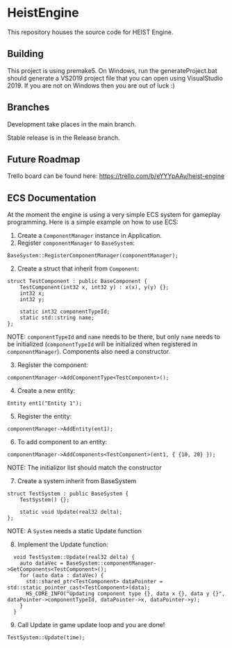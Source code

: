 # HeistEngine

This repository houses the source code for HEIST Engine.

## Building

This project is using premake5. On Windows, run the generateProject.bat should
generate a VS2019 project file that you can open using VisualStudio 2019. If you
are not on Windows then you are out of luck :)

## Branches

Development take places in the main branch.

Stable release is in the Release branch.

## Future Roadmap

Trello board can be found here: https://trello.com/b/eYYYpAAv/heist-engine
## ECS Documentation

At the moment the engine is using a very simple ECS system for gameplay programming. Here is a simple example on how to use ECS:

1. Create a `ComponentManager` instance in Application.
2. Register `componentManager` to `BaseSystem`:
```
BaseSystem::RegisterComponentManager(componentManager);
```
2. Create a struct that inherit from `Component`:

```
struct TestComponent : public BaseComponent {
	TestComponent(int32 x, int32 y) : x(x), y(y) {};
	int32 x;
	int32 y;

	static int32 componentTypeId;
	static std::string name;
};
```
NOTE: `componentTypeId` and `name` needs to be there, but only `name` needs to be initialized (`componentTypeId` will be initialized when registered in `componentManager`). Components also need a constructor.

3. Register the component:
```
componentManager->AddComponentType<TestComponent>();
```

4. Create a new entity:
```
Entity ent1("Entity 1");
```

5. Register the entity:
```
componentManager->AddEntity(ent1);
```

6. To add component to an entity:
```
componentManager->AddComponents<TestComponent>(ent1, { {10, 20} });
```
NOTE: The initializor list should match the constructor

7. Create a system inherit from BaseSystem
```
struct TestSystem : public BaseSystem {
	TestSystem() {};

	static void Update(real32 delta);
};
```
NOTE: A `System` needs a static Update function

8. Implement the Update function:
```
  void TestSystem::Update(real32 delta) {
    auto dataVec = BaseSystem::componentManager->GetComponents<TestComponent>();
    for (auto data : dataVec) {
      std::shared_ptr<TestComponent> dataPointer = std::static_pointer_cast<TestComponent>(data);
      HS_CORE_INFO("Updating component type {}, data x {}, data y {}", dataPointer->componentTypeId, dataPointer->x, dataPointer->y);
    }
  }
```

9. Call Update in game update loop and you are done!
```
TestSystem::Update(time);
```
